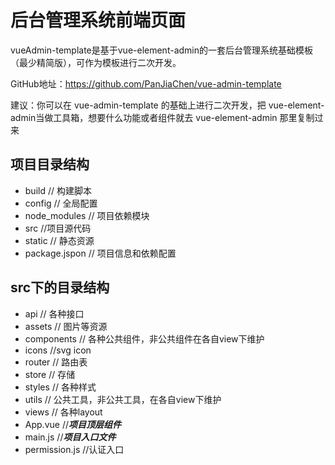 # 后台管理系统前端页面
vueAdmin-template是基于vue-element-admin的一套后台管理系统基础模板（最少精简版），可作为模板进行二次开发。

GitHub地址：https://github.com/PanJiaChen/vue-admin-template

建议：你可以在 vue-admin-template 的基础上进行二次开发，把 vue-element-admin当做工具箱，想要什么功能或者组件就去 vue-element-admin 那里复制过来
## 项目目录结构
- build // 构建脚本
- config // 全局配置
- node_modules // 项目依赖模块
- src //项目源代码
- static // 静态资源
- package.jspon // 项目信息和依赖配置

## src下的目录结构
- api // 各种接口
- assets // 图片等资源
- components // 各种公共组件，非公共组件在各自view下维护
- icons //svg icon
- router // 路由表 
- store // 存储
- styles // 各种样式
- utils // 公共工具，非公共工具，在各自view下维护
- views // 各种layout
- App.vue //***项目顶层组件***
- main.js //***项目入口文件***
- permission.js //认证入口
